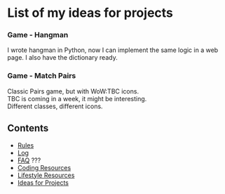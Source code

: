 # List of my ideas for projects

### Game - Hangman
I wrote hangman in Python, now I can implement the same logic in a web page. I also have the dictionary ready.
### Game - Match Pairs
Classic Pairs game, but with WoW:TBC icons.  
TBC is coming in a week, it might be interesting.  
Different classes, different icons.


## Contents
* [Rules](rules.md)
* [Log](log.md)
* [FAQ](FAQ.md) ???
* [Coding Resources](resources-programming.md)
* [Lifestyle Resources](resources-other.md)
* [Ideas for Projects](ideas-for-projects.md)
